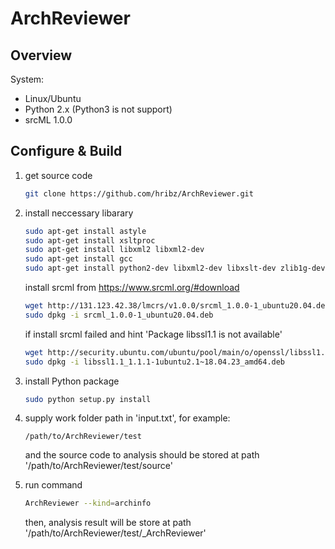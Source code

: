 # ArchReviewer

## Overview

System:

* Linux/Ubuntu
* Python 2.x (Python3 is not support)
* srcML 1.0.0

## Configure & Build

1. get source code

    ```bash
    git clone https://github.com/hribz/ArchReviewer.git
    ```

2. install neccessary libarary

    ```bash
    sudo apt-get install astyle
    sudo apt-get install xsltproc
    sudo apt-get install libxml2 libxml2-dev
    sudo apt-get install gcc
    sudo apt-get install python2-dev libxml2-dev libxslt-dev zlib1g-dev python-setuptools
    ```

    install srcml from https://www.srcml.org/#download
    ```bash
    wget http://131.123.42.38/lmcrs/v1.0.0/srcml_1.0.0-1_ubuntu20.04.deb
    sudo dpkg -i srcml_1.0.0-1_ubuntu20.04.deb
    ```

    if install srcml failed and hint 'Package libssl1.1 is not available'

    ```bash
    wget http://security.ubuntu.com/ubuntu/pool/main/o/openssl/libssl1.1_1.1.1-1ubuntu2.1~18.04.23_amd64.deb
    sudo dpkg -i libssl1.1_1.1.1-1ubuntu2.1~18.04.23_amd64.deb
    ```

3. install Python package

    ```bash
    sudo python setup.py install
    ```

4. supply work folder path in 'input.txt', for example:

    ```
    /path/to/ArchReviewer/test
    ```
    
    and the source code to analysis should be stored at path '/path/to/ArchReviewer/test/source'

5. run command

    ```bash
    ArchReviewer --kind=archinfo
    ```

    then, analysis result will be store at path '/path/to/ArchReviewer/test/_ArchReviewer'